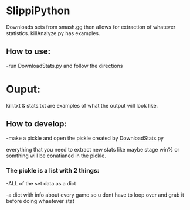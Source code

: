 # SlippiPython
Downloads sets from smash.gg then allows for extraction of whatever statistics. killAnalyze.py has examples.


## How to use:

-run DownloadStats.py and follow the directions

# Ouput:
kill.txt & stats.txt are examples of what the output will look like.

## How to develop:
-make a pickle and open the pickle created by DownloadStats.py

everything that you need to extract new stats like maybe stage win% or somthing will be conatianed in the pickle.



### The pickle is a list with 2 things:

-ALL of the set data as a dict

-a dict with info about every game so u dont have to loop over and grab it before doing whaetever stat
